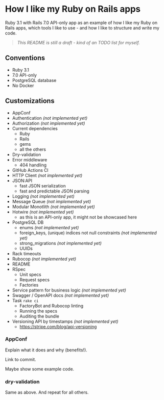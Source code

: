 # How I like my Ruby on Rails apps

Ruby 3.1 with Rails 7.0 API-only app as an example of how I like my Ruby on Rails apps, which tools I like to use - and how I like to structure and write my code.

> _This README is still a draft - kind of an TODO list for myself._

## Conventions

* Ruby 3.1
* 7.0 API-only
* PostgreSQL database
* No Docker

## Customizations

* AppConf
* Authentication _(not implemented yet)_
* Authorization _(not implemented yet)_
* Current dependencies
  * Ruby
  * Rails
  * gems
  * all the others
* Dry-validation
* Error middleware
  * 404 handling
* GitHub Actions CI
* HTTP Client _(not implemented yet)_
* JSON:API
  * fast JSON serialization
  * fast and predictable JSON parsing
* Logging _(not implemented yet)_
* Message Queue _(not implemented yet)_
* Modular Monotlith _(not implemented yet)_
* Hotwire _(not implemented yet)_
  * as this is an API-only app, it might not be showcased here
* PostgreSQL DB
  * enums _(not implemented yet)_
  * foreign_keys, (unique) indices not null constraints _(not implemented yet)_
  * strong_migrations _(not implemented yet)_
  * UUIDs
* Rack timeouts
* Rubocop _(not implemented yet)_
* README
* RSpec
  * Unit specs
  * Request specs
  * Factories
* Service pattern for business logic _(not implemented yet)_
* Swagger / OpenAPI docs _(not implemented yet)_
* Task `rake ci`
  * FactoryBot and Rubocop linting
  * Running the specs
  * Auditing the bundle
* Versioning API by timestamps _(not implemented yet)_
  * https://stripe.com/blog/api-versioning

### AppConf

Explain what it does and why (benefits!).

Link to commit.

Maybe show some example code.

### dry-validation

Same as above. And repeat for all others.
